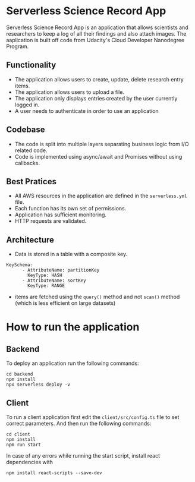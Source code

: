 # Serverless Science Record App

Serverless Science Record App is an application that allows scientists and researchers to keep a log of all their findings and also attach images. The aaplication is built off code from Udacity's Cloud Developer Nanodegree Program.

## Functionality 

- The application allows users to create, update, delete research entry items.
- The application allows users to upload a file. 
- The application only displays entries created by the user currently logged in.
- A user needs to authenticate in order to use an application

## Codebase

- The code is split into multiple layers separating business logic from I/O related code.
- Code is implemented using async/await and Promises without using callbacks.

## Best Pratices

- All AWS resources in the application are defined in the `serverless.yml` file.
- Each function has its own set of permissions.
- Application has sufficient monitoring.
- HTTP requests are validated.

## Architecture

- Data is stored in a table with a composite key.

```
KeySchema:
      - AttributeName: partitionKey
        KeyType: HASH
      - AttributeName: sortKey
        KeyType: RANGE
```

- items are fetched using the `query()` method and not `scan()` method (which is less efficient on large datasets)


# How to run the application

## Backend

To deploy an application run the following commands:

```
cd backend
npm install
npx serverless deploy -v
```

## Client

To run a client application first edit the `client/src/config.ts` file to set correct parameters. And then run the following commands:

```
cd client
npm install
npm run start
```
In case of any errors while running the start script, install react dependencies with
```
npm install react-scripts --save-dev
```

